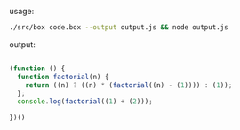 
usage: 
``` bash
./src/box code.box --output output.js && node output.js
```


output:

``` javascript

(function () {
  function factorial(n) {
    return ((n) ? ((n) * (factorial((n) - (1)))) : (1));
  };
  console.log(factorial((1) + (2)));

})()
